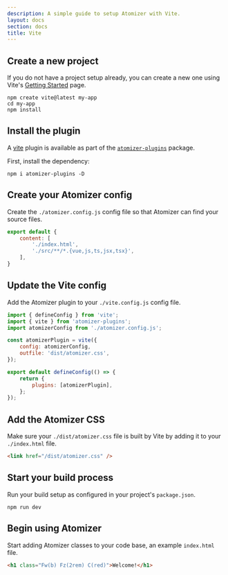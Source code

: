 ```yaml
---
description: A simple guide to setup Atomizer with Vite.
layout: docs
section: docs
title: Vite
---
```


## Create a new project

If you do not have a project setup already, you can create a new one using Vite's [Getting Started](https://vitejs.dev/guide/#scaffolding-your-first-vite-project) page.

```shell
npm create vite@latest my-app
cd my-app
npm install
```

## Install the plugin

A [vite](https://vitejs.dev/) plugin is available as part of the [`atomizer-plugins`](https://github.com/acss-io/atomizer/tree/main/packages/atomizer-plugins) package.

First, install the dependency:

```shell
npm i atomizer-plugins -D
```

## Create your Atomizer config

Create the `./atomizer.config.js` config file so that Atomizer can find your source files.

```js
export default {
    content: [
        './index.html',
        './src/**/*.{vue,js,ts,jsx,tsx}',
    ],
}
```

## Update the Vite config

Add the Atomizer plugin to your `./vite.config.js` config file.

```js
import { defineConfig } from 'vite';
import { vite } from 'atomizer-plugins';
import atomizerConfig from './atomizer.config.js';

const atomizerPlugin = vite({
    config: atomizerConfig,
    outfile: 'dist/atomizer.css',
});

export default defineConfig(() => {
    return {
        plugins: [atomizerPlugin],
    };
});
```

## Add the Atomizer CSS

Make sure your `./dist/atomizer.css` file is built by Vite by adding it to your `./index.html` file.

```html
<link href="/dist/atomizer.css" />
```

## Start your build process

Run your build setup as configured in your project's `package.json`.

```shell
npm run dev
```

## Begin using Atomizer

Start adding Atomizer classes to your code base, an example `index.html` file.

```html
<h1 class="Fw(b) Fz(2rem) C(red)">Welcome!</h1>
```
